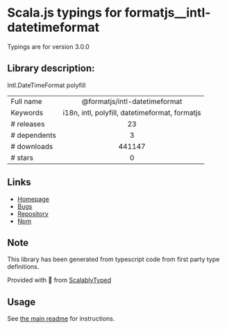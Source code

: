 
# Scala.js typings for formatjs__intl-datetimeformat

Typings are for version 3.0.0

## Library description:
Intl.DateTimeFormat polyfill

|                    |                 |
| ------------------ | :-------------: |
| Full name          | @formatjs/intl-datetimeformat |
| Keywords           | i18n, intl, polyfill, datetimeformat, formatjs |
| # releases         | 23 |
| # dependents       | 3 |
| # downloads        | 441147 |
| # stars            | 0 |

## Links
- [Homepage](https://github.com/formatjs/formatjs#readme)
- [Bugs](https://github.com/formatjs/formatjs/issues)
- [Repository](https://github.com/formatjs/formatjs)
- [Npm](https://www.npmjs.com/package/%40formatjs%2Fintl-datetimeformat)
    


## Note
This library has been generated from typescript code from first party type definitions.

Provided with :purple_heart: from [ScalablyTyped](https://github.com/oyvindberg/ScalablyTyped)

## Usage
See [the main readme](../../readme.md) for instructions.


